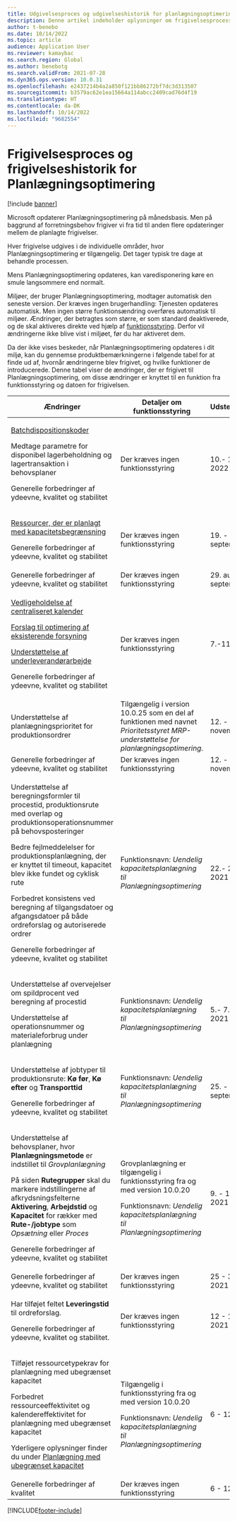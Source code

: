 ```yaml
---
title: Udgivelsesproces og udgivelseshistorik for planlægningsoptimering
description: Denne artikel indeholder oplysninger om frigivelsesprocessen og frigivelseshistorikken for Planlægningsoptimering.
author: t-benebo
ms.date: 10/14/2022
ms.topic: article
audience: Application User
ms.reviewer: kamaybac
ms.search.region: Global
ms.author: benebotg
ms.search.validFrom: 2021-07-28
ms.dyn365.ops.version: 10.0.31
ms.openlocfilehash: e2437214b4a2a850f121bb86272bf7dc3d313507
ms.sourcegitcommit: b3579ac62e1ea15664a114abcc2409cad76d4f19
ms.translationtype: HT
ms.contentlocale: da-DK
ms.lasthandoff: 10/14/2022
ms.locfileid: "9682554"
---
```

# <a name="planning-optimization-release-process-and-release-history"></a>Frigivelsesproces og frigivelseshistorik for Planlægningsoptimering

[!include [banner](../../includes/banner.md)]

Microsoft opdaterer Planlægningsoptimering på månedsbasis. Men på baggrund af forretningsbehov frigiver vi fra tid til anden flere opdateringer mellem de planlagte frigivelser.

Hver frigivelse udgives i de individuelle områder, hvor Planlægningsoptimering er tilgængelig. Det tager typisk tre dage at behandle processen.

Mens Planlægningsoptimering opdateres, kan varedisponering køre en smule langsommere end normalt.

Miljøer, der bruger Planlægningsoptimering, modtager automatisk den seneste version. Der kræves ingen brugerhandling: Tjenesten opdateres automatisk. Men ingen større funktionsændring overføres automatisk til miljøer. Ændringer, der betragtes som større, er som standard deaktiverede, og de skal aktiveres direkte ved hjælp af [funktionsstyring](../../../fin-ops-core/fin-ops/get-started/feature-management/feature-management-overview.md). Derfor vil ændringerne ikke blive vist i miljøet, før du har aktiveret dem.

Da der ikke vises beskeder, når Planlægningsoptimering opdateres i dit miljø, kan du gennemse produktbemærkningerne i følgende tabel for at finde ud af, hvornår ændringerne blev frigivet, og hvilke funktioner de introducerede. Denne tabel viser de ændringer, der er frigivet til Planlægningsoptimering, om disse ændringer er knyttet til en funktion fra funktionsstyring og datoen for frigivelsen.

| Ændringer | Detaljer om funktionsstyring | Udstedelsesdatoer |
|---|---|---|
| <p>[Batchdispositionskoder](../../inventory/batch-disposition-codes.md)</p><p>Medtage parametre for disponibel lagerbeholdning og lagertransaktion i behovsplaner</p><p>Generelle forbedringer af ydeevne, kvalitet og stabilitet</p> | Der kræves ingen funktionsstyring | 10.- 14. oktober 2022 |
| <p>[Ressourcer, der er planlagt med kapacitetsbegrænsning](finite-capacity.md)</p><p>Generelle forbedringer af ydeevne, kvalitet og stabilitet</p> | Der kræves ingen funktionsstyring | 19. - 23. september 2022 |
| Generelle forbedringer af ydeevne, kvalitet og stabilitet | Der kræves ingen funktionsstyring | 29. august - 3. september 2022 |
| <p>[Vedligeholdelse af centraliseret kalender](../supply-chain-calendars-master-planning.md)</p><p>[Forslag til optimering af eksisterende forsyning](../action-messages.md)</p><p>[Understøttelse af underleverandørarbejde](../../production-control/manage-subcontract-work-production.md)</p><p>Generelle forbedringer af ydeevne, kvalitet og stabilitet</p> | Der kræves ingen funktionsstyring | 7.-11. marts 2022 |
| Understøttelse af planlægningsprioritet for produktionsordrer | Tilgængelig i version 10.0.25 som en del af funktionen med navnet *Prioritetsstyret MRP-understøttelse for planlægningsoptimering*. | 12. - 18. november 2021 |
| Generelle forbedringer af ydeevne, kvalitet og stabilitet | Der kræves ingen funktionsstyring | 12. - 18. november 2021 |
| <p>Understøttelse af beregningsformler til procestid, produktionsrute med overlap og produktionsoperationsnummer på behovsposteringer</p><p>Bedre fejlmeddelelser for produktionsplanlægning, der er knyttet til timeout, kapacitet blev ikke fundet og cyklisk rute</p><p>Forbedret konsistens ved beregning af tilgangsdatoer og afgangsdatoer på både ordreforslag og autoriserede ordrer</p><p>Generelle forbedringer af ydeevne, kvalitet og stabilitet</p> | Funktionsnavn: *Uendelig kapacitetsplanlægning til Planlægningsoptimering* | 22.- 27. oktober 2021 |
| <p>Understøttelse af overvejelser om spildprocent ved beregning af procestid</p><p>Understøttelse af operationsnummer og materialeforbrug under planlægning</p> | Funktionsnavn: *Uendelig kapacitetsplanlægning til Planlægningsoptimering* | 5.- 7. oktober 2021 |
| <p>Understøttelse af jobtyper til produktionsrute: **Kø før**, **Kø efter** og **Transporttid**</p><p>Generelle forbedringer af ydeevne, kvalitet og stabilitet</p> | Funktionsnavn: *Uendelig kapacitetsplanlægning til Planlægningsoptimering* | 25. - 30. september 2021 |
| <p>Understøttelse af behovsplaner, hvor **Planlægningsmetode** er indstillet til *Grovplanlægning*</p><p>På siden **Rutegrupper** skal du markere indstillingerne af afkrydsningsfelterne **Aktivering**, **Arbejdstid** og **Kapacitet** for rækker med **Rute-/jobtype** som *Opsætning* eller *Proces* </p><p>Generelle forbedringer af ydeevne, kvalitet og stabilitet</p> | <p>Grovplanlægning er tilgængelig i funktionsstyring fra og med version 10.0.20</p><p>Funktionsnavn: *Uendelig kapacitetsplanlægning til Planlægningsoptimering*</p> | 9. - 17. september 2021 |
| Generelle forbedringer af ydeevne, kvalitet og stabilitet | Der kræves ingen funktionsstyring | 25 - 30 august 2021 |
| <p>Har tilføjet feltet **Leveringstid** til ordreforslag.</p><p>Generelle forbedringer af ydeevne, kvalitet og stabilitet.</p> | Der kræves ingen funktionsstyring | 12 - 17 august 2021 |
| <p>Tilføjet ressourcetypekrav for planlægning med ubegrænset kapacitet</p><p>Forbedret ressourceeffektivitet og kalendereffektivitet for planlægning med ubegrænset kapacitet</p><p>Yderligere oplysninger finder du under [Planlægning med ubegrænset kapacitet](infinite-capacity-planning.md)</p> | <p>Tilgængelig i funktionsstyring fra og med version 10.0.20</p><p>Funktionsnavn: *Uendelig kapacitetsplanlægning til Planlægningsoptimering*</p> | 6 - 12 juli 2021 |
| Generelle forbedringer af kvalitet | Der kræves ingen funktionsstyring | 6 - 12 juli 2021 |

[!INCLUDE[footer-include](../../../includes/footer-banner.md)]
